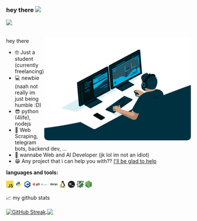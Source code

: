 ### hey there <img src="https://media.giphy.com/media/hvRJCLFzcasrR4ia7z/giphy.gif" width="25px">


![](https://visitor-badge.glitch.me/badge?page_id=8harifi.8harifi)

<br />
hey there

  <img align="right" alt="GIF" src="https://raw.githubusercontent.com/8harifi/8harifi/main/assets/coding.gif" width="400" height="280" style="border-radius: 10px; padding-left: 0px;"/>


- 🤓 Just a student (currently freelancing)
- ‍💻 newbie (naah not really im just being humble :D)
- 😎 python (4life), nodejs
- 💪 Web Scraping, telegram bots, backend dev, ...
- 🤖 wannabe Web and AI Developer (jk lol im not an idiot)
- 😁 Any project that i can help you with?? [I'll be glad to help](mailto:8harifi@gmail.com)


**languages and tools:**  

<code><img height="20" src="https://raw.githubusercontent.com/github/explore/80688e429a7d4ef2fca1e82350fe8e3517d3494d/topics/javascript/javascript.png"></code>
<code><img height="20" src="https://raw.githubusercontent.com/github/explore/80688e429a7d4ef2fca1e82350fe8e3517d3494d/topics/python/python.png"></code>
<code><img height="20" src="https://raw.githubusercontent.com/github/explore/180320cffc25f4ed1bbdfd33d4db3a66eeeeb358/topics/cpp/cpp.png"></code>
<code><img height="20" src="https://raw.githubusercontent.com/github/explore/80688e429a7d4ef2fca1e82350fe8e3517d3494d/topics/git/git.png"></code>
<code><img height="20" src="https://raw.githubusercontent.com/github/explore/80688e429a7d4ef2fca1e82350fe8e3517d3494d/topics/mongodb/mongodb.png"></code>
<code><img height="20" src="https://raw.githubusercontent.com/github/explore/80688e429a7d4ef2fca1e82350fe8e3517d3494d/topics/django/django.png"></code>
<code><img height="20" src="https://raw.githubusercontent.com/github/explore/80688e429a7d4ef2fca1e82350fe8e3517d3494d/topics/linux/linux.png"></code>
<code><img height="20" src="https://raw.githubusercontent.com/github/explore/80688e429a7d4ef2fca1e82350fe8e3517d3494d/topics/terminal/terminal.png"></code>
<code><img height="20" src="https://raw.githubusercontent.com/github/explore/80688e429a7d4ef2fca1e82350fe8e3517d3494d/topics/vim/vim.png"></code>
<code><img height="20" src="https://raw.githubusercontent.com/github/explore/80688e429a7d4ef2fca1e82350fe8e3517d3494d/topics/nodejs/nodejs.png"></code>

📈 my github stats

<a href="https://git.io/streak-stats">
  <img align="center" src="https://streak-stats.demolab.com?user=8harifi&theme=dark&border_radius=15&mode=weekly&card_width=420" alt="GitHub Streak" />
</a>

<a href="https://github.com/8harifi/8harifi">
  <img align="center" src="https://github-readme-stats.vercel.app/api/top-langs/?username=8harifi&layout=compact&card_width=250&hide_border=true&title_color=58a6ff&bg_color=0d1117&text_color=bdd1cd" />
</a>


